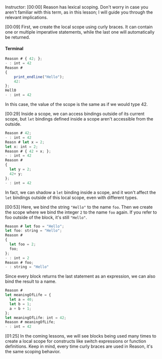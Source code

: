 Instructor: [00:00] Reason has lexical scoping. Don't worry in case you aren't familiar with this term, as in this lesson; I will guide you through the relevant implications. 

[00:09] First, we create the local scope using curly braces. It can contain one or multiple imperative statements, while the last one will automatically be returned. 

#### Terminal
```javascript
Reason # { 42; };
- : int = 42
Reason # 
{ 
    print_endline("Hello");
    42:
};
Hell0
- : int = 42
```

In this case, the value of the scope is the same as if we would type 42. 

[00:29] Inside a scope, we can access bindings outside of its current scope, but `let` bindings defined inside a scope aren't accessible from the outside. 

```javascript
Reason # 42;
- : int = 42
Reasn # let x = 2;
let x: int = 2;
Reason # { 42 + x; };
- : int = 42
Reason # 
{
  let y = 2;
  42+ y;
};
- : int = 42
```

In fact, we can shadow a `let` binding inside a scope, and it won't affect the `let` bindings outside of this local scope, even with different types. 

[00:53] Here, we bind the string `"Hello"` to the name `foo`. Then we create the scope where we bind the integer `2` to the name `foo` again. If you refer to foo outside of the block, it's still `"Hello"`. 

```javascript
Reason # let foo = "Hello";
let foo: string = "Hello";
Reason # 
{
  let foo = 2;
  foo;
};
- : int = 2
Reason # foo;
- : string = "Hello"
```

Since every block returns the last statement as an expression, we can also bind the result to a name. 

```javascript
Reason #
let meaningOfLife = {
  let a = 40;
  let b = 1;
  a + b + 1;
};
let meaningOfLife: int = 42;
Reason # meaningOfLife;
- : int = 42
```

[01:25] In the coming lessons, we will see blocks being used many times to create a local scope for constructs like switch expressions or function definitions. Keep in mind, every time curly braces are used in Reason, it's the same scoping behavior.